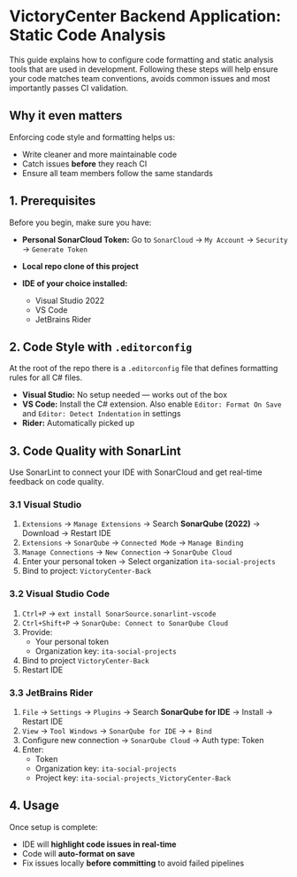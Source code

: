 # VictoryCenter Backend Application: Static Code Analysis

This guide explains how to configure code formatting and static analysis tools that are used in development. Following these steps will help ensure your code matches team conventions, avoids common issues and most importantly passes CI validation.

## Why it even matters

Enforcing code style and formatting helps us:

- Write cleaner and more maintainable code
- Catch issues **before** they reach CI
- Ensure all team members follow the same standards

## 1. Prerequisites

Before you begin, make sure you have:

- **Personal SonarCloud Token:** Go to `SonarCloud` → `My Account` → `Security` → `Generate Token` 

- **Local repo clone of this project**

- **IDE of your choice installed:**
  - Visual Studio 2022  
  - VS Code  
  - JetBrains Rider

## 2. Code Style with `.editorconfig`

At the root of the repo there is a `.editorconfig` file that defines formatting rules for all C# files.

- **Visual Studio:** No setup needed — works out of the box
- **VS Code:** Install the C# extension. Also enable `Editor: Format On Save` and `Editor: Detect Indentation` in settings
- **Rider:** Automatically picked up

## 3. Code Quality with SonarLint

Use SonarLint to connect your IDE with SonarCloud and get real-time feedback on code quality.

### 3.1 Visual Studio

1. `Extensions` → `Manage Extensions` → Search **SonarQube (2022)** → Download → Restart IDE
2. `Extensions` → `SonarQube` → `Connected Mode` → `Manage Binding`
3. `Manage Connections` → `New Connection` → `SonarQube Cloud`
4. Enter your personal token → Select organization `ita-social-projects`
5. Bind to project: `VictoryCenter-Back`

### 3.2 Visual Studio Code

1. `Ctrl+P` → `ext install SonarSource.sonarlint-vscode`
2. `Ctrl+Shift+P` → `SonarQube: Connect to SonarQube Cloud`
3. Provide:
   - Your personal token
   - Organization key: `ita-social-projects`
4. Bind to project `VictoryCenter-Back`
5. Restart IDE

### 3.3 JetBrains Rider

1. `File` → `Settings` → `Plugins` → Search **SonarQube for IDE** → Install → Restart IDE
2. `View` → `Tool Windows` → `SonarQube for IDE` → `+ Bind`
3. Configure new connection → `SonarQube Cloud` → Auth type: Token
4. Enter:
   - Token
   - Organization key: `ita-social-projects`
   - Project key: `ita-social-projects_VictoryCenter-Back`

## 4. Usage

Once setup is complete:

- IDE will **highlight code issues in real-time**
- Code will **auto-format on save**
- Fix issues locally **before committing** to avoid failed pipelines
